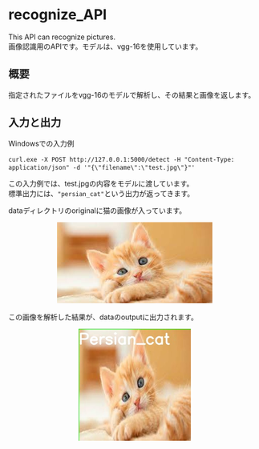 # recognize_API
This API can recognize pictures.  
画像認識用のAPIです。モデルは、vgg-16を使用しています。

## 概要
指定されたファイルをvgg-16のモデルで解析し、その結果と画像を返します。


## 入力と出力
Windowsでの入力例  
```
curl.exe -X POST http://127.0.0.1:5000/detect -H "Content-Type: application/json" -d '"{\"filename\":\"test.jpg\"}"'
```
この入力例では、test.jpgの内容をモデルに渡しています。  
標準出力には、```"persian_cat"```という出力が返ってきます。  

dataディレクトリのoriginalに猫の画像が入っています。  
<p align="center">
  <img src="./data/original/test.jpg" />
</p>

この画像を解析した結果が、dataのoutputに出力されます。  
<p align="center">
  <img src="./data/output/test.jpg" />
</p>

